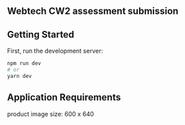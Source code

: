 ## Webtech CW2 assessment submission

## Getting Started

First, run the development server:

```bash
npm run dev
# or
yarn dev
```

## Application Requirements

product image size: 600 x 640
